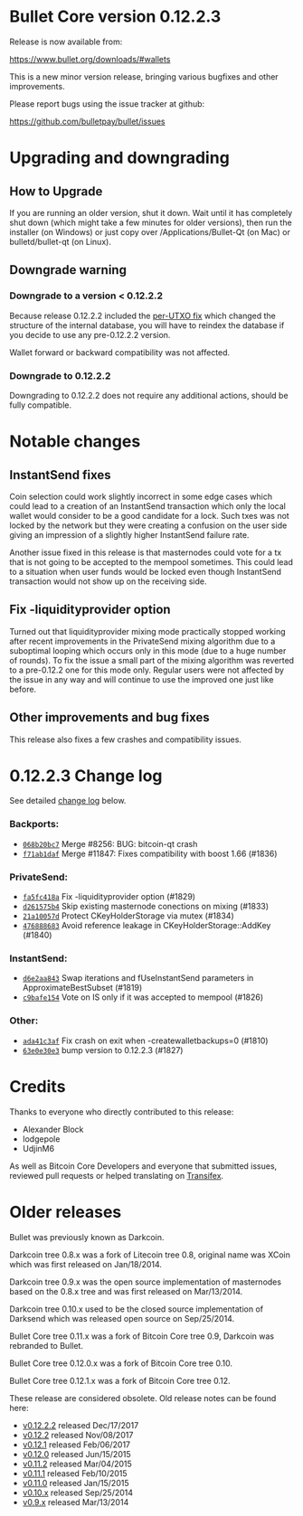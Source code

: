Bullet Core version 0.12.2.3
==========================

Release is now available from:

  <https://www.bullet.org/downloads/#wallets>

This is a new minor version release, bringing various bugfixes and other
improvements.

Please report bugs using the issue tracker at github:

  <https://github.com/bulletpay/bullet/issues>


Upgrading and downgrading
=========================

How to Upgrade
--------------

If you are running an older version, shut it down. Wait until it has completely
shut down (which might take a few minutes for older versions), then run the
installer (on Windows) or just copy over /Applications/Bullet-Qt (on Mac) or
bulletd/bullet-qt (on Linux).

Downgrade warning
-----------------

### Downgrade to a version < 0.12.2.2

Because release 0.12.2.2 included the [per-UTXO fix](release-notes/bullet/release-notes-0.12.2.2.md#per-utxo-fix)
which changed the structure of the internal database, you will have to reindex
the database if you decide to use any pre-0.12.2.2 version.

Wallet forward or backward compatibility was not affected.

### Downgrade to 0.12.2.2

Downgrading to 0.12.2.2 does not require any additional actions, should be
fully compatible.

Notable changes
===============

InstantSend fixes
-----------------

Coin selection could work slightly incorrect in some edge cases which could
lead to a creation of an InstantSend transaction which only the local wallet
would consider to be a good candidate for a lock. Such txes was not locked by
the network but they were creating a confusion on the user side giving an
impression of a slightly higher InstantSend failure rate.

Another issue fixed in this release is that masternodes could vote for a tx
that is not going to be accepted to the mempool sometimes. This could lead to
a situation when user funds would be locked even though InstantSend transaction
would not show up on the receiving side.

Fix -liquidityprovider option
-----------------------------

Turned out that liquidityprovider mixing mode practically stopped working after
recent improvements in the PrivateSend mixing algorithm due to a suboptimal
looping which occurs only in this mode (due to a huge number of rounds). To fix
the issue a small part of the mixing algorithm was reverted to a pre-0.12.2 one
for this mode only. Regular users were not affected by the issue in any way and
will continue to use the improved one just like before.

Other improvements and bug fixes
--------------------------------

This release also fixes a few crashes and compatibility issues.


0.12.2.3 Change log
===================

See detailed [change log](https://github.com/bulletpay/bullet/compare/v0.12.2.2...bulletpay:v0.12.2.3) below.

### Backports:
- [`068b20bc7`](https://github.com/bulletpay/bullet/commit/068b20bc7) Merge #8256: BUG: bitcoin-qt crash
- [`f71ab1daf`](https://github.com/bulletpay/bullet/commit/f71ab1daf) Merge #11847: Fixes compatibility with boost 1.66 (#1836)

### PrivateSend:
- [`fa5fc418a`](https://github.com/bulletpay/bullet/commit/fa5fc418a) Fix -liquidityprovider option (#1829)
- [`d261575b4`](https://github.com/bulletpay/bullet/commit/d261575b4) Skip existing masternode conections on mixing (#1833)
- [`21a10057d`](https://github.com/bulletpay/bullet/commit/21a10057d) Protect CKeyHolderStorage via mutex (#1834)
- [`476888683`](https://github.com/bulletpay/bullet/commit/476888683) Avoid reference leakage in CKeyHolderStorage::AddKey (#1840)

### InstantSend:
- [`d6e2aa843`](https://github.com/bulletpay/bullet/commit/d6e2aa843) Swap iterations and fUseInstantSend parameters in ApproximateBestSubset (#1819)
- [`c9bafe154`](https://github.com/bulletpay/bullet/commit/c9bafe154) Vote on IS only if it was accepted to mempool (#1826)

### Other:
- [`ada41c3af`](https://github.com/bulletpay/bullet/commit/ada41c3af) Fix crash on exit when -createwalletbackups=0 (#1810)
- [`63e0e30e3`](https://github.com/bulletpay/bullet/commit/63e0e30e3) bump version to 0.12.2.3 (#1827)

Credits
=======

Thanks to everyone who directly contributed to this release:

- Alexander Block
- lodgepole
- UdjinM6

As well as Bitcoin Core Developers and everyone that submitted issues,
reviewed pull requests or helped translating on
[Transifex](https://www.transifex.com/projects/p/bullet/).


Older releases
==============

Bullet was previously known as Darkcoin.

Darkcoin tree 0.8.x was a fork of Litecoin tree 0.8, original name was XCoin
which was first released on Jan/18/2014.

Darkcoin tree 0.9.x was the open source implementation of masternodes based on
the 0.8.x tree and was first released on Mar/13/2014.

Darkcoin tree 0.10.x used to be the closed source implementation of Darksend
which was released open source on Sep/25/2014.

Bullet Core tree 0.11.x was a fork of Bitcoin Core tree 0.9,
Darkcoin was rebranded to Bullet.

Bullet Core tree 0.12.0.x was a fork of Bitcoin Core tree 0.10.

Bullet Core tree 0.12.1.x was a fork of Bitcoin Core tree 0.12.

These release are considered obsolete. Old release notes can be found here:

- [v0.12.2.2](release-notes/bullet/release-notes-0.12.2.2.md) released Dec/17/2017
- [v0.12.2](release-notes/bullet/release-notes-0.12.2.md) released Nov/08/2017
- [v0.12.1](release-notes/bullet/release-notes-0.12.1.md) released Feb/06/2017
- [v0.12.0](release-notes/bullet/release-notes-0.12.0.md) released Jun/15/2015
- [v0.11.2](release-notes/bullet/release-notes-0.11.2.md) released Mar/04/2015
- [v0.11.1](release-notes/bullet/release-notes-0.11.1.md) released Feb/10/2015
- [v0.11.0](release-notes/bullet/release-notes-0.11.0.md) released Jan/15/2015
- [v0.10.x](release-notes/bullet/release-notes-0.10.0.md) released Sep/25/2014
- [v0.9.x](release-notes/bullet/release-notes-0.9.0.md) released Mar/13/2014

